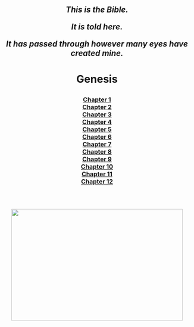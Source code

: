 <h2 align="center">

_This is the Bible._

_It is told here._

_It has passed through however many eyes have created mine._

</h2>

<h1 align='center'>
  
Genesis

</h1>

<h3 align='center'>

[Chapter 1](https://icecauldron.github.io/Genesis/Genesis01)  
[Chapter 2](https://icecauldron.github.io/Genesis/Genesis02)  
[Chapter 3](https://icecauldron.github.io/Genesis/Genesis03)  
[Chapter 4](https://icecauldron.github.io/Genesis/Genesis04)  
[Chapter 5](https://icecauldron.github.io/Genesis/Genesis05)  
[Chapter 6](https://icecauldron.github.io/Genesis/Genesis06)  
[Chapter 7](https://icecauldron.github.io/Genesis/Genesis07)  
[Chapter 8](https://icecauldron.github.io/Genesis/Genesis08)  
[Chapter 9](https://icecauldron.github.io/Genesis/Genesis09)  
[Chapter 10](https://icecauldron.github.io/Genesis/Genesis10)  
[Chapter 11](https://icecauldron.github.io/Genesis/Genesis11)  
[Chapter 12](https://icecauldron.github.io/Genesis/Genesis12)  

</h3>
<br/>
<br/>

<p align="center">
 
  <img width="460" height="300" src="https://user-images.githubusercontent.com/49413578/136612430-dcfc4d11-f25d-4703-882d-15fecf380e96.PNG">
  
</p>

